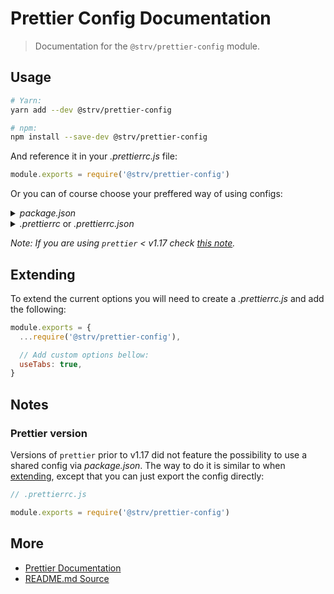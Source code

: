 # Prettier Config Documentation

> Documentation for the `@strv/prettier-config` module.

## Usage

```sh
# Yarn:
yarn add --dev @strv/prettier-config

# npm:
npm install --save-dev @strv/prettier-config
```

And reference it in your _.prettierrc.js_ file:

```js
module.exports = require('@strv/prettier-config')
```

Or you can of course choose your preffered way of using configs:

<details>
<summary><i>package.json</i></summary>

```json
{
  // ...
  "prettier": "@megabytelabs/prettier-config"
}
```

</details>
<details>
<summary><i>.prettierrc</i> or <i>.prettierrc.json</i></summary>

```json
{
  "extends": ["@strv/prettier-config"]
}
```

</details>

_Note: If you are using `prettier` < v1.17 check [this note](#Prettier-version)._

## Extending

To extend the current options you will need to create a _.prettierrc.js_ and add the following:

```js
module.exports = {
  ...require('@strv/prettier-config'),

  // Add custom options bellow:
  useTabs: true,
}
```

## Notes

### Prettier version

Versions of `prettier` prior to v1.17 did not feature the possibility to use a shared config via _package.json_. The way to do it is similar to when [extending](#Extending), except that you can just export the config directly:

```js
// .prettierrc.js

module.exports = require('@strv/prettier-config')
```

## More

- [Prettier Documentation](https://prettier.io/docs/en/index.html)
- [README.md Source](https://github.com/strvcom/code-quality-tools/blob/master/packages/prettier-config/readme.md)
